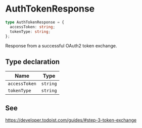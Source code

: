 # AuthTokenResponse

```ts
type AuthTokenResponse = {
  accessToken: string;
  tokenType: string;
};
```

Response from a successful OAuth2 token exchange.

## Type declaration

| Name | Type |
| ------ | ------ |
| <a id="accesstoken"></a> `accessToken` | `string` |
| <a id="tokentype"></a> `tokenType` | `string` |

## See

https://developer.todoist.com/guides/#step-3-token-exchange
